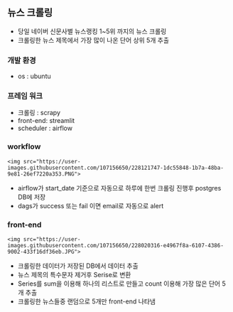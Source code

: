 ## 뉴스 크롤링

- 당일 네이버 신문사별 뉴스랭킹 1~5위 까지의 뉴스 크롤링
- 크롤링한 뉴스 제목에서 가장 많이 나온 단어 상위 5개 추출

### 개발 환경
  - os : ubuntu

### 프레임 워크
  - 크롤링 : scrapy
  - front-end: streamlit
  - scheduler : airflow

### workflow
    <img src="https://user-images.githubusercontent.com/107156650/228121747-1dc55848-1b7a-48ba-9e81-26ef7220a353.PNG">
  - airflow가 start_date 기준으로 자동으로 하루에 한번 크롤링 진행후 postgres DB에 저장
  - dags가 success 또는 fail 이면 email로 자동으로 alert

### front-end    
    <img src="https://user-images.githubusercontent.com/107156650/228020316-e4967f8a-6107-4386-9002-433f16df36eb.JPG">
  - 크롤링한 데이터가 저장된 DB에서 데이터 추출
  - 뉴스 제목의 특수문자 제거후 Serise로 변환
  - Series를 sum을 이용해 하나의 리스트로 만들고 count 이용해 가장 많은 단어 5개 추출
  - 크롤링한 뉴스들중 랜덤으로 5개만 front-end 나타냄